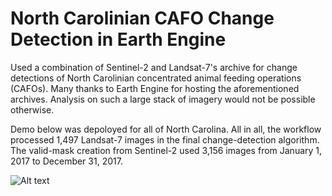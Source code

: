 # North Carolinian CAFO Change Detection in Earth Engine
Used a combination of Sentinel-2 and Landsat-7's archive for change detections of North Carolinian concentrated animal feeding operations (CAFOs). Many thanks to Earth Engine for hosting the aforementioned archives. Analysis on such a large stack of imagery would not be possible otherwise.

Demo below was depoloyed for all of North Carolina. All in all, the workflow processed 1,497 Landsat-7 images in the final change-detection algorithm. The valid-mask creation from Sentinel-2 used 3,156 images from January 1, 2017 to December 31, 2017.

![Alt text](nc-cafo/images/nc_cafo_change_detection_demo_01.png)
